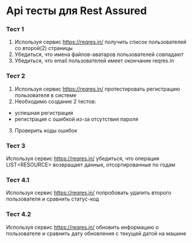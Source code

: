 # Api тесты для Rest Assured
### Тест 1
1. Используя сервис https://reqres.in/ получить список пользователей со второй(2) страницы
2. Убедиться, что имена файлов-аватаров пользователей совпадают
3. Убедиться, что email пользователей имеет окончание reqres.in

### Тест 2
1. Используя сервис https://reqres.in/ протестировать регистрацию пользователя в системе
2. Необходимо создание 2 тестов:
- успешная регистрация
- регистрация с ошибкой из-за отсутствия пароля
3. Проверить коды ошибок

### Тест 3
Используя сервис https://reqres.in/ убедиться, что операция LIST<RESOURCE<R>> возвращает данные, отсортированные по годам

### Тест 4.1
Используя сервис https://reqres.in/ попробовать удалить второго пользователя и сравнить статус-код

### Тест 4.2
Используя сервис https://reqres.in/ обновить информацию о пользователе и сравнить дату обновления с текущей датой на машине